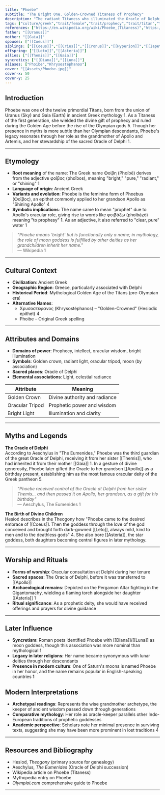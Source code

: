 ```yaml
---
title: "Phoebe"
subtitle: "The Bright One, Golden-Crowned Titaness of Prophecy"
description: "The radiant Titaness who illuminated the Oracle of Delphi and gifted divine foresight to mortals"
tags: ["culture/greek","trait/female","trait/prophecy","trait/titan","trait/oracle","trait/wisdom","trait/bright","trait/radiant","culture/delphi"]
references: ["https://en.wikipedia.org/wiki/Phoebe_(Titaness)","https://mythopedia.com/topics/phoebe","https://olympioi.com/greek-gods/phoebe","https://mythology.net/greek/titans/phoebe/"]
father: "[[Uranus]]"
mother: "[[Gaia]]"
spouses: ["[[Coeus]]"]
siblings: ["[[Coeus]]","[[Crius]]","[[Cronus]]","[[Hyperion]]","[[Iapetus]]","[[Oceanus]]","[[Mnemosyne]]","[[Rhea]]","[[Tethys]]","[[Theia]]","[[Themis]]"]
offspring: ["[[Leto]]","[[Asteria]]"]
allies: ["[[Themis]]","[[Gaia]]"]
syncretics: ["[[Diana]]","[[Luna]]"]
aliases: ["Phoibe","Khrysostéphanos"]
cover: "[[Assets/Phoebe.jpg]]"
cover-x: 50
cover-y: 25
---
```

## Introduction

Phoebe was one of the twelve primordial Titans, born from the union of Uranus (Sky) and Gaia (Earth) in ancient Greek mythology <mcreference link="https://en.wikipedia.org/wiki/Phoebe_(Titaness)" index="1">1</mcreference>. As a Titaness of the first generation, she wielded the divine gift of prophecy and ruled during the Golden Age before the rise of the Olympian gods <mcreference link="https://mythology.net/greek/titans/phoebe/" index="5">5</mcreference>. Though her presence in myths is more subtle than her Olympian descendants, Phoebe's legacy resonates through her role as the grandmother of Apollo and Artemis, and her stewardship of the sacred Oracle of Delphi <mcreference link="https://en.wikipedia.org/wiki/Phoebe_(Titaness)" index="1">1</mcreference>.

---

## Etymology

- **Root meaning** of the name: The Greek name Φοίβη (Phoíbē) derives from the adjective φοῖβος (phoîbos), meaning "bright," "pure," "radiant," or "shining" <mcreference link="https://en.wikipedia.org/wiki/Phoebe_(Titaness)" index="1">1</mcreference>
- **Language of origin**: Ancient Greek
- **Variants and evolution**: Phoebe is the feminine form of Phoebus (Φοῖβος), an epithet commonly applied to her grandson Apollo as "Shining Apollo" <mcreference link="https://mythopedia.com/topics/phoebe" index="4">4</mcreference>
- **Symbolic implications**: The name came to mean "prophet" due to Apollo's oracular role, giving rise to words like φοιβάζω (phoibázō) meaning "to prophesy" <mcreference link="https://en.wikipedia.org/wiki/Phoebe_(Titaness)" index="1">1</mcreference>. As an adjective, it also referred to "clear, pure" water <mcreference link="https://en.wikipedia.org/wiki/Phoebe_(Titaness)" index="1">1</mcreference>

> _"Phoebe means 'bright' but is functionally only a name; in mythology, the role of moon goddess is fulfilled by other deities as her grandchildren inherit her name."_  
> — Wikipedia <mcreference link="https://en.wikipedia.org/wiki/Phoebe_(Titaness)" index="1">1</mcreference>

---

## Cultural Context

- **Civilization**: Ancient Greek
- **Geographic Region**: Greece, particularly associated with Delphi
- **Historical Period**: Mythological Golden Age of the Titans (pre-Olympian era)
- **Alternative Names**:
  - Χρυσοστέφανος (Khrysostéphanos) – "Golden-Crowned" (Hesiodic epithet) <mcreference link="https://mythopedia.com/topics/phoebe" index="4">4</mcreference>
  - Phoibe – Original Greek spelling

---

## Attributes and Domains

- **Domains of power**: Prophecy, intellect, oracular wisdom, bright illumination
- **Symbols**: Golden crown, radiant light, oracular tripod, moon (by association)
- **Sacred places**: Oracle of Delphi
- **Elemental associations**: Light, celestial radiance

| Attribute       | Meaning                        |
|----------------|---------------------------------|
| Golden Crown    | Divine authority and radiance   |
| Oracular Tripod | Prophetic power and wisdom     |
| Bright Light    | Illumination and clarity       |

---

## Myths and Legends

**The Oracle of Delphi**  
According to Aeschylus in "The Eumenides," Phoebe was the third guardian of the great Oracle of Delphi, receiving it from her sister [[Themis]], who had inherited it from their mother [[Gaia]] <mcreference link="https://en.wikipedia.org/wiki/Phoebe_(Titaness)" index="1">1</mcreference>. In a gesture of divine generosity, Phoebe later gifted the Oracle to her grandson [[Apollo]] as a birthday present, establishing him as the most famous oracular deity of the Greek pantheon <mcreference link="https://mythology.net/greek/titans/phoebe/" index="5">5</mcreference>.

> _"Phoebe received control of the Oracle at Delphi from her sister Themis... and then passed it on Apollo, her grandson, as a gift for his birthday"_  
> — Aeschylus, The Eumenides <mcreference link="https://en.wikipedia.org/wiki/Phoebe_(Titaness)" index="1">1</mcreference>

**The Birth of Divine Children**  
Hesiod describes in the Theogony how "Phoebe came to the desired embrace of [[Coeus]]. Then the goddess through the love of the god conceived and brought forth dark-gowned [[Leto]], always mild, kind to men and to the deathless gods" <mcreference link="https://mythopedia.com/topics/phoebe" index="4">4</mcreference>. She also bore [[Asteria]], the star goddess, both daughters becoming central figures in later mythology.

---

## Worship and Rituals

- **Forms of worship**: Oracular consultation at Delphi during her tenure
- **Sacred spaces**: The Oracle of Delphi, before it was transferred to [[Apollo]]
- **Archaeological remains**: Depicted on the Pergamon Altar fighting in the Gigantomachy, wielding a flaming torch alongside her daughter [[Asteria]] <mcreference link="https://en.wikipedia.org/wiki/Phoebe_(Titaness)" index="1">1</mcreference>
- **Ritual significance**: As a prophetic deity, she would have received offerings and prayers for divine guidance

---

## Later Influence

- **Syncretism**: Roman poets identified Phoebe with [[Diana]]/[[Luna]] as moon goddess, though this association was more nominal than mythological <mcreference link="https://en.wikipedia.org/wiki/Phoebe_(Titaness)" index="1">1</mcreference>
- **Legacy in later religions**: Her name became synonymous with lunar deities through her descendants
- **Presence in modern culture**: One of Saturn's moons is named Phoebe in her honor, and the name remains popular in English-speaking countries <mcreference link="https://en.wikipedia.org/wiki/Phoebe_(Titaness)" index="1">1</mcreference>

## Modern Interpretations

- **Archetypal readings**: Represents the wise grandmother archetype, the keeper of ancient wisdom passed down through generations
- **Comparative mythology**: Her role as oracle-keeper parallels other Indo-European traditions of prophetic goddesses
- **Academic perspective**: Scholars note her minimal presence in surviving texts, suggesting she may have been more prominent in lost traditions <mcreference link="https://mythopedia.com/topics/phoebe" index="4">4</mcreference>

---

## Resources and Bibliography

- Hesiod, *Theogony* (primary source for genealogy)
- Aeschylus, *The Eumenides* (Oracle of Delphi succession)
- Wikipedia article on Phoebe (Titaness)
- Mythopedia entry on Phoebe
- *Olympioi.com* comprehensive guide to Phoebe

---